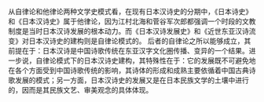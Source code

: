 从自律论和他律论两种文学史模式看，在现有日本汉诗史的分期中，《日本诗史》和《日本汉诗史》属于他律论，因为江村北海和菅谷军次郎都强调一个时段的文教制度是当时日本汉诗发展的根本动力。而《日本汉诗发展史》和《近世东亚汉诗流变》对日本汉诗史的建构则是自律论模式的。
后者的自律论之所以能够成立，其前提在于：日本汉诗是中国诗歌传统在东亚汉字文化圈传播、变异的一个结果。进一步说，自律论模式下的日本汉诗史建构，其特殊性在于：它的发展既不可避免地在各个方面受到中国诗歌传统的影响，其诗体的形成和成熟主要依循着中国古典诗歌发展的模式；另一方面，日本汉诗史的发展又是在日本民族文学的土壤中进行的，因而是其民族文艺、审美观念的具体体现。